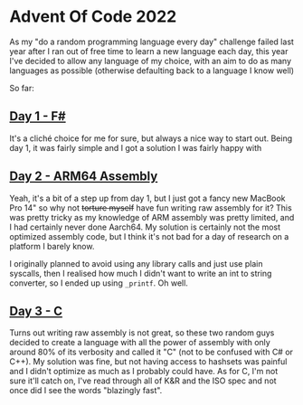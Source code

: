 # Advent Of Code 2022

As my "do a random programming language every day" challenge failed last year after I ran out of free time to learn a new language each day, this year I've decided to allow any language of my choice, with an aim to do as many languages as possible (otherwise defaulting back to a language I know well)

So far:
## [Day 1 - F#](https://github.com/fluxehub/AdventOfCode2022/tree/main/Day1)

It's a cliché choice for me for sure, but always a nice way to start out. Being day 1, it was fairly simple and I got a solution I was fairly happy with

## [Day 2 - ARM64 Assembly](https://github.com/fluxehub/AdventOfCode2022/tree/main/Day2)

Yeah, it's a bit of a step up from day 1, but I just got a fancy new MacBook Pro 14" so why not ~~torture myself~~ have fun writing raw assembly for it? This was pretty tricky as my knowledge of ARM assembly was pretty limited, and I had certainly never done Aarch64. My solution is certainly not the most optimized assembly code, but I think it's not bad for a day of research on a platform I barely know. 

I originally planned to avoid using any library calls and just use plain syscalls, then I realised how much I didn't want to write an int to string converter, so I ended up using `_printf`. Oh well. 

## [Day 3 - C](https://github.com/fluxehub/AdventOfCode2022/tree/main/Day3)

Turns out writing raw assembly is not great, so these two random guys decided to create a language with all the power of assembly with only around 80% of its verbosity and called it "C" (not to be confused with C# or C++). My solution was fine, but not having access to hashsets was painful and I didn't optimize as much as I probably could have. As for C, I'm not sure it'll catch on, I've read through all of K&R and the ISO spec and not once did I see the words "blazingly fast".